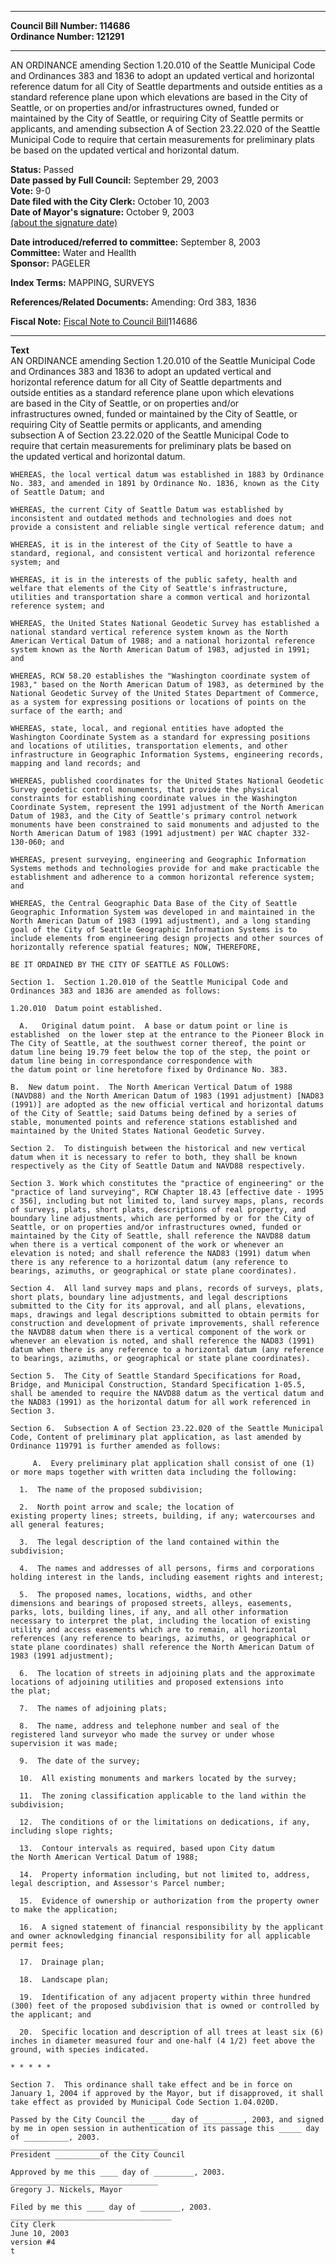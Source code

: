 * * * * *  
  
**Council Bill Number: [](#h0)[](#h2)114686**   
**Ordinance Number: 121291**  
  
* * * * *  
  
AN ORDINANCE amending Section 1.20.010 of the Seattle Municipal Code and Ordinances 383 and 1836 to adopt an updated vertical and horizontal reference datum for all City of Seattle departments and outside entities as a standard reference plane upon which elevations are based in the City of Seattle, or on properties and/or infrastructures owned, funded or maintained by the City of Seattle, or requiring City of Seattle permits or applicants, and amending subsection A of Section 23.22.020 of the Seattle Municipal Code to require that certain measurements for preliminary plats be based on the updated vertical and horizontal datum.  
  
**Status:** Passed   
**Date passed by Full Council:** September 29, 2003   
**Vote:** 9-0   
**Date filed with the City Clerk:** October 10, 2003   
**Date of Mayor's signature:** October 9, 2003   
[(about the signature date)](/~public/approvaldate.htm)   
  
  
**Date introduced/referred to committee:** September 8, 2003   
**Committee:** Water and Heallth   
**Sponsor:** PAGELER   
  
**Index Terms:** MAPPING, SURVEYS  
  
**References/Related Documents:** Amending: Ord 383, 1836  
  
**Fiscal Note:** [Fiscal Note to Council Bill](http://clerk.seattle.gov/~public/fnote/114686.htm)[](#h1)[](#h3)114686  
  
* * * * *  
  
**Text**  
    AN ORDINANCE amending Section 1.20.010 of the Seattle Municipal Code  
    and Ordinances 383 and 1836 to adopt an updated vertical and  
    horizontal reference datum for all City of Seattle departments and  
    outside entities as a standard reference plane upon which elevations  
    are based in the City of Seattle, or on properties and/or  
    infrastructures owned, funded or maintained by the City of Seattle, or  
    requiring City of Seattle permits or applicants, and amending  
    subsection A of Section 23.22.020 of the Seattle Municipal Code to  
    require that certain measurements for preliminary plats be based on  
    the updated vertical and horizontal datum.  
  
    WHEREAS, the local vertical datum was established in 1883 by Ordinance  
    No. 383, and amended in 1891 by Ordinance No. 1836, known as the City  
    of Seattle Datum; and  
  
    WHEREAS, the current City of Seattle Datum was established by  
    inconsistent and outdated methods and technologies and does not  
    provide a consistent and reliable single vertical reference datum; and  
  
    WHEREAS, it is in the interest of the City of Seattle to have a  
    standard, regional, and consistent vertical and horizontal reference  
    system; and  
  
    WHEREAS, it is in the interests of the public safety, health and  
    welfare that elements of the City of Seattle's infrastructure,  
    utilities and transportation share a common vertical and horizontal  
    reference system; and  
  
    WHEREAS, the United States National Geodetic Survey has established a  
    national standard vertical reference system known as the North  
    American Vertical Datum of 1988; and a national horizontal reference  
    system known as the North American Datum of 1983, adjusted in 1991;  
    and  
  
    WHEREAS, RCW 58.20 establishes the "Washington coordinate system of  
    1983," based on the North American Datum of 1983, as determined by the  
    National Geodetic Survey of the United States Department of Commerce,  
    as a system for expressing positions or locations of points on the  
    surface of the earth; and  
  
    WHEREAS, state, local, and regional entities have adopted the  
    Washington Coordinate System as a standard for expressing positions  
    and locations of utilities, transportation elements, and other  
    infrastructure in Geographic Information Systems, engineering records,  
    mapping and land records; and  
  
    WHEREAS, published coordinates for the United States National Geodetic  
    Survey geodetic control monuments, that provide the physical  
    constraints for establishing coordinate values in the Washington  
    Coordinate System, represent the 1991 adjustment of the North American  
    Datum of 1983, and the City of Seattle's primary control network  
    monuments have been constrained to said monuments and adjusted to the  
    North American Datum of 1983 (1991 adjustment) per WAC chapter 332-  
    130-060; and  
  
    WHEREAS, present surveying, engineering and Geographic Information  
    Systems methods and technologies provide for and make practicable the  
    establishment and adherence to a common horizontal reference system;  
    and  
  
    WHEREAS, the Central Geographic Data Base of the City of Seattle  
    Geographic Information System was developed in and maintained in the  
    North American Datum of 1983 (1991 adjustment), and a long standing  
    goal of the City of Seattle Geographic Information Systems is to  
    include elements from engineering design projects and other sources of  
    horizontally reference spatial features; NOW, THEREFORE,  
  
    BE IT ORDAINED BY THE CITY OF SEATTLE AS FOLLOWS:  
  
    Section 1.  Section 1.20.010 of the Seattle Municipal Code and  
    Ordinances 383 and 1836 are amended as follows:  
  
    1.20.010  Datum point established.  
  
      A.   Original datum point.  A base or datum point or line is  
    established  on the lower step at the entrance to the Pioneer Block in  
    The City of Seattle, at the southwest corner thereof, the point or  
    datum line being 19.79 feet below the top of the step, the point or  
    datum line being in correspondance correspondence with  
    the datum point or line heretofore fixed by Ordinance No. 383.  
  
    B.  New datum point.  The North American Vertical Datum of 1988  
    (NAVD88) and the North American Datum of 1983 (1991 adjustment) [NAD83  
    (1991)] are adopted as the new official vertical and horizontal datums  
    of the City of Seattle; said Datums being defined by a series of  
    stable, monumented points and reference stations established and  
    maintained by the United States National Geodetic Survey.  
  
    Section 2.  To distinguish between the historical and new vertical  
    datum when it is necessary to refer to both, they shall be known  
    respectively as the City of Seattle Datum and NAVD88 respectively.  
  
    Section 3. Work which constitutes the "practice of engineering" or the  
    "practice of land surveying", RCW Chapter 18.43 [effective date - 1995  
    c 356], including but not limited to, land survey maps, plans, records  
    of surveys, plats, short plats, descriptions of real property, and  
    boundary line adjustments, which are performed by or for the City of  
    Seattle, or on properties and/or infrastructures owned, funded or  
    maintained by the City of Seattle, shall reference the NAVD88 datum  
    when there is a vertical component of the work or whenever an  
    elevation is noted; and shall reference the NAD83 (1991) datum when  
    there is any reference to a horizontal datum (any reference to  
    bearings, azimuths, or geographical or state plane coordinates).  
  
    Section 4.  All land survey maps and plans, records of surveys, plats,  
    short plats, boundary line adjustments, and legal descriptions  
    submitted to the City for its approval, and all plans, elevations,  
    maps, drawings and legal descriptions submitted to obtain permits for  
    construction and development of private improvements, shall reference  
    the NAVD88 datum when there is a vertical component of the work or  
    whenever an elevation is noted, and shall reference the NAD83 (1991)  
    datum when there is any reference to a horizontal datum (any reference  
    to bearings, azimuths, or geographical or state plane coordinates).  
  
    Section 5.  The City of Seattle Standard Specifications for Road,  
    Bridge, and Municipal Construction, Standard Specification 1-05.5,  
    shall be amended to require the NAVD88 datum as the vertical datum and  
    the NAD83 (1991) as the horizontal datum for all work referenced in  
    Section 3.  
  
    Section 6.  Subsection A of Section 23.22.020 of the Seattle Municipal  
    Code, Content of preliminary plat application, as last amended by  
    Ordinance 119791 is further amended as follows:  
  
         A.  Every preliminary plat application shall consist of one (1)  
    or more maps together with written data including the following:  
  
      1.  The name of the proposed subdivision;  
  
      2.  North point arrow and scale; the location of  
    existing property lines; streets, building, if any; watercourses and  
    all general features;  
  
      3.  The legal description of the land contained within the  
    subdivision;  
  
      4.  The names and addresses of all persons, firms and corporations  
    holding interest in the lands, including easement rights and interest;  
  
      5.  The proposed names, locations, widths, and other  
    dimensions and bearings of proposed streets, alleys, easements,  
    parks, lots, building lines, if any, and all other information  
    necessary to interpret the plat, including the location of existing  
    utility and access easements which are to remain, all horizontal  
    references (any reference to bearings, azimuths, or geographical or  
    state plane coordinates) shall reference the North American Datum of  
    1983 (1991 adjustment);  
  
      6.  The location of streets in adjoining plats and the approximate  
    locations of adjoining utilities and proposed extensions into  
    the plat;  
  
      7.  The names of adjoining plats;  
  
      8.  The name, address and telephone number and seal of the  
    registered land surveyor who made the survey or under whose  
    supervision it was made;  
  
      9.  The date of the survey;  
  
      10.  All existing monuments and markers located by the survey;  
  
      11.  The zoning classification applicable to the land within the  
    subdivision;  
  
      12.  The conditions of or the limitations on dedications, if any,  
    including slope rights;  
  
      13.  Contour intervals as required, based upon City datum  
    the North American Vertical Datum of 1988;  
  
      14.  Property information including, but not limited to, address,  
    legal description, and Assessor's Parcel number;  
  
      15.  Evidence of ownership or authorization from the property owner  
    to make the application;  
  
      16.  A signed statement of financial responsibility by the applicant  
    and owner acknowledging financial responsibility for all applicable  
    permit fees;  
  
      17.  Drainage plan;  
  
      18.  Landscape plan;  
  
      19.  Identification of any adjacent property within three hundred  
    (300) feet of the proposed subdivision that is owned or controlled by  
    the applicant; and  
  
      20.  Specific location and description of all trees at least six (6)  
    inches in diameter measured four and one-half (4 1/2) feet above the  
    ground, with species indicated.  
  
    * * * * *  
  
    Section 7.  This ordinance shall take effect and be in force on  
    January 1, 2004 if approved by the Mayor, but if disapproved, it shall  
    take effect as provided by Municipal Code Section 1.04.020D.  
  
    Passed by the City Council the ____ day of _________, 2003, and signed  
    by me in open session in authentication of its passage this _____ day  
    of __________, 2003.  
    _________________________________  
    President __________of the City Council  
  
    Approved by me this ____ day of _________, 2003.  
    _________________________________  
    Gregory J. Nickels, Mayor  
  
    Filed by me this ____ day of _________, 2003.  
    ____________________________________  
    City Clerk  
    June 10, 2003  
    version #4  
    t  
